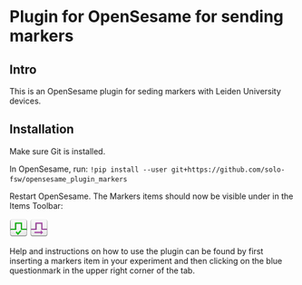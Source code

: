 # Plugin for OpenSesame for sending markers
## Intro
This is an OpenSesame plugin for seding markers with Leiden University devices. 

## Installation
Make sure Git is installed.

In OpenSesame, run: 
`!pip install --user git+https://github.com/solo-fsw/opensesame_plugin_markers` 

Restart OpenSesame. The Markers items should now be visible under in the Items Toolbar:

![markers_init](/opensesame_plugins/markers_init/markers_init_large.png)
![markers_send](/opensesame_plugins/markers_send/markers_send_large.png)

Help and instructions on how to use the plugin can be found by first inserting a markers item in your experiment and then clicking on the blue questionmark in the upper right corner of the tab.

